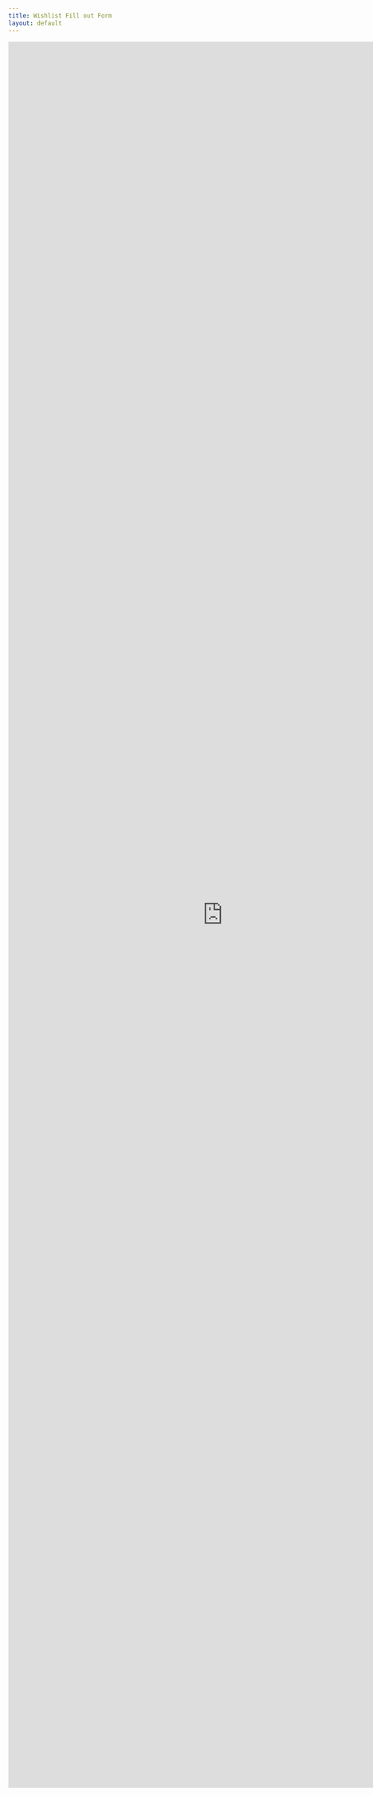 ```yaml
---
title: Wishlist Fill out Form
layout: default
---
```

<iframe src="https://docs.google.com/forms/d/1-rc9Mf3qRzloL258j4eRP59vpDKL_rsKKXHpX9u3pew/prefill" width="860" height="3500" frameborder="0" marginheight="0" marginwidth="0">Loading...</iframe>
